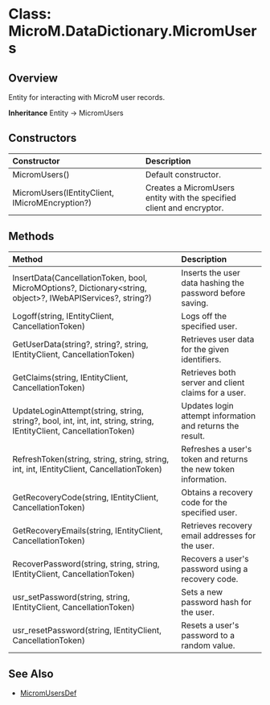﻿# Class: MicroM.DataDictionary.MicromUsers
## Overview
Entity for interacting with MicroM user records.

**Inheritance**
Entity<MicromUsersDef> -> MicromUsers

## Constructors
| Constructor | Description |
|:------------|:-------------|
| MicromUsers() | Default constructor. |
| MicromUsers(IEntityClient, IMicroMEncryption?) | Creates a MicromUsers entity with the specified client and encryptor. |

## Methods
| Method | Description |
|:------------|:-------------|
| InsertData(CancellationToken, bool, MicroMOptions?, Dictionary<string, object>?, IWebAPIServices?, string?) | Inserts the user data hashing the password before saving. |
| Logoff(string, IEntityClient, CancellationToken) | Logs off the specified user. |
| GetUserData(string?, string?, string, IEntityClient, CancellationToken) | Retrieves user data for the given identifiers. |
| GetClaims(string, IEntityClient, CancellationToken) | Retrieves both server and client claims for a user. |
| UpdateLoginAttempt(string, string, string?, bool, int, int, int, string, string, IEntityClient, CancellationToken) | Updates login attempt information and returns the result. |
| RefreshToken(string, string, string, string, int, int, IEntityClient, CancellationToken) | Refreshes a user\'s token and returns the new token information. |
| GetRecoveryCode(string, IEntityClient, CancellationToken) | Obtains a recovery code for the specified user. |
| GetRecoveryEmails(string, IEntityClient, CancellationToken) | Retrieves recovery email addresses for the user. |
| RecoverPassword(string, string, string, IEntityClient, CancellationToken) | Recovers a user\'s password using a recovery code. |
| usr_setPassword(string, string, IEntityClient, CancellationToken) | Sets a new password hash for the user. |
| usr_resetPassword(string, IEntityClient, CancellationToken) | Resets a user\'s password to a random value. |

## See Also
- [MicromUsersDef](../MicromUsersDef/index.md)
